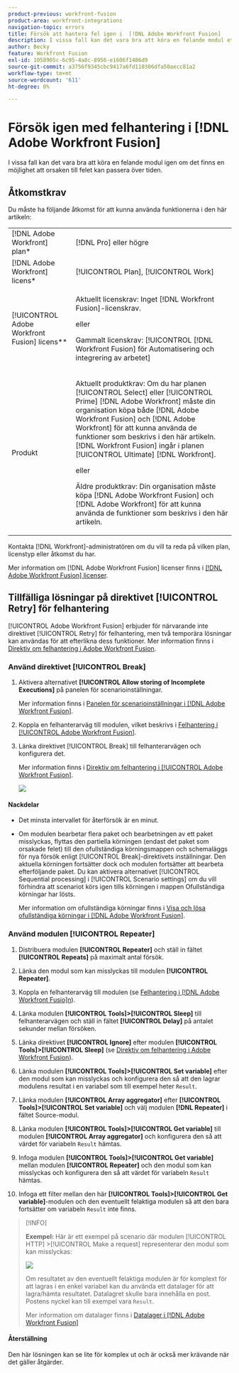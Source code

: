 ```yaml
---
product-previous: workfront-fusion
product-area: workfront-integrations
navigation-topic: errors
title: Försök att hantera fel igen i  [!DNL Adobe Workfront Fusion]
description: I vissa fall kan det vara bra att köra en felande modul ett par gånger om det finns en möjlighet att orsaken till felet kan passera över tiden.
author: Becky
feature: Workfront Fusion
exl-id: 1058905c-6c95-4a8c-8956-e1606f1486d9
source-git-commit: a3756f9345cbc9417a6fd110306dfa50aecc81a2
workflow-type: tm+mt
source-wordcount: '611'
ht-degree: 0%

---
```


# Försök igen med felhantering i [!DNL Adobe Workfront Fusion]

I vissa fall kan det vara bra att köra en felande modul igen om det finns en möjlighet att orsaken till felet kan passera över tiden.

## Åtkomstkrav

Du måste ha följande åtkomst för att kunna använda funktionerna i den här artikeln:

<table style="table-layout:auto">
 <col> 
 <col> 
 <tbody> 
  <tr> 
   <td role="rowheader">[!DNL Adobe Workfront] plan*</td> 
   <td> <p>[!DNL Pro] eller högre</p> </td> 
  </tr> 
  <tr data-mc-conditions=""> 
   <td role="rowheader">[!DNL Adobe Workfront] licens*</td> 
   <td> <p>[!UICONTROL Plan], [!UICONTROL Work]</p> </td> 
  </tr> 
  <tr> 
   <td role="rowheader">[!UICONTROL Adobe Workfront Fusion] licens**</td> 
   <td>
   <p>Aktuellt licenskrav: Inget [!DNL Workfront Fusion]-licenskrav.</p>
   <p>eller</p>
   <p>Gammalt licenskrav: [!UICONTROL [!DNL Workfront Fusion] för Automatisering och integrering av arbetet] </p>
   </td> 
  </tr> 
  <tr> 
   <td role="rowheader">Produkt</td> 
   <td>
   <p>Aktuellt produktkrav: Om du har planen [!UICONTROL Select] eller [!UICONTROL Prime] [!DNL Adobe Workfront] måste din organisation köpa både [!DNL Adobe Workfront Fusion] och [!DNL Adobe Workfront] för att kunna använda de funktioner som beskrivs i den här artikeln. [!DNL Workfront Fusion] ingår i planen [!UICONTROL Ultimate] [!DNL Workfront].</p>
   <p>eller</p>
   <p>Äldre produktkrav: Din organisation måste köpa [!DNL Adobe Workfront Fusion] och [!DNL Adobe Workfront] för att kunna använda de funktioner som beskrivs i den här artikeln.</p>
   </td> 
  </tr> 
 </tbody> 
</table>

Kontakta [!DNL Workfront]-administratören om du vill ta reda på vilken plan, licenstyp eller åtkomst du har.

Mer information om [!DNL Adobe Workfront Fusion] licenser finns i [[!DNL Adobe Workfront Fusion] licenser](../../workfront-fusion/get-started/license-automation-vs-integration.md).

## Tillfälliga lösningar på direktivet [!UICONTROL Retry] för felhantering

[!UICONTROL Adobe Workfront Fusion] erbjuder för närvarande inte direktivet [!UICONTROL Retry] för felhantering, men två temporära lösningar kan användas för att efterlikna dess funktioner. Mer information finns i [Direktiv om felhantering i Adobe Workfront Fusion](../../workfront-fusion/errors/directives-for-error-handling.md).

### Använd direktivet [!UICONTROL Break]

1. Aktivera alternativet **[!UICONTROL Allow storing of Incomplete Executions]** på panelen för scenarioinställningar.

   Mer information finns i [Panelen för scenarioinställningar i [!DNL Adobe Workfront Fusion]](../../workfront-fusion/scenarios/scenario-settings-panel.md).

1. Koppla en felhanterarväg till modulen, vilket beskrivs i [Felhantering i [!UICONTROL Adobe Workfront Fusion]](../../workfront-fusion/errors/error-handling.md).
1. Länka direktivet [!UICONTROL Break] till felhanterarvägen och konfigurera det.

   Mer information finns i [Direktiv om felhantering i [!UICONTROL Adobe Workfront Fusion]](../../workfront-fusion/errors/directives-for-error-handling.md).

   ![](assets/break-directive-350x241.png)

#### Nackdelar

* Det minsta intervallet för återförsök är en minut.
* Om modulen bearbetar flera paket och bearbetningen av ett paket misslyckas, flyttas den partiella körningen (endast det paket som orsakade felet) till den ofullständiga körningsmappen och schemaläggs för nya försök enligt [!UICONTROL Break]-direktivets inställningar. Den aktuella körningen fortsätter dock och modulen fortsätter att bearbeta efterföljande paket. Du kan aktivera alternativet [!UICONTROL Sequential processing] i [!UICONTROL Scenario settings] om du vill förhindra att scenariot körs igen tills körningen i mappen Ofullständiga körningar har lösts.

  Mer information om ofullständiga körningar finns i [Visa och lösa ofullständiga körningar i [!DNL Adobe Workfront Fusion]](../../workfront-fusion/scenarios/view-and-resolve-incomplete-executions.md).

### Använd modulen [!UICONTROL Repeater]

1. Distribuera modulen **[!UICONTROL Repeater]** och ställ in fältet **[!UICONTROL Repeats]** på maximalt antal försök.
1. Länka den modul som kan misslyckas till modulen **[!UICONTROL Repeater]**.
1. Koppla en felhanterarväg till modulen (se [Felhantering i [!DNL Adobe Workfront Fusio]n](../../workfront-fusion/errors/error-handling.md)).
1. Länka modulen **[!UICONTROL Tools]>[!UICONTROL Sleep]** till felhanterarvägen och ställ in fältet **[!UICONTROL Delay]** på antalet sekunder mellan försöken.

1. Länka direktivet **[!UICONTROL Ignore]** efter modulen **[!UICONTROL Tools]>[!UICONTROL Sleep]** (se [Direktiv om felhantering i Adobe Workfront Fusion](../../workfront-fusion/errors/directives-for-error-handling.md)).

1. Länka modulen **[!UICONTROL Tools]>[!UICONTROL Set variable]** efter den modul som kan misslyckas och konfigurera den så att den lagrar modulens resultat i en variabel som till exempel heter `Result`.

1. Länka modulen **[!UICONTROL Array aggregator]** efter **[!UICONTROL Tools]>[!UICONTROL Set variable]** och välj modulen **[!DNL Repeater]** i fältet Source-modul.

1. Länka modulen **[!UICONTROL Tools]>[!UICONTROL Get variable]** till modulen **[!UICONTROL Array aggregator]** och konfigurera den så att värdet för variabeln `Result` hämtas.

1. Infoga modulen **[!UICONTROL Tools]>[!UICONTROL Get variable]** mellan modulen **[!UICONTROL Repeater]** och den modul som kan misslyckas och konfigurera den så att värdet för variabeln `Result` hämtas.

1. Infoga ett filter mellan den här **[!UICONTROL Tools]>[!UICONTROL Get variable]**-modulen och den eventuellt felaktiga modulen så att den bara fortsätter om variabeln `Result` inte finns.

>[!INFO]
>
>**Exempel:** Här är ett exempel på scenario där modulen [!UICONTROL HTTP] >[!UICONTROL Make a request] representerar den modul som kan misslyckas:
>
>![](assets/http-make-request-350x116.png)
>
>Om resultatet av den eventuellt felaktiga modulen är för komplext för att lagras i en enkel variabel kan du använda ett datalager för att lagra/hämta resultatet. Datalagret skulle bara innehålla en post. Postens nyckel kan till exempel vara `Result`.
>
>Mer information om datalager finns i [Datalager i [!DNL Adobe Workfront Fusion]](../../workfront-fusion/modules/data-stores.md)

#### Återställning

Den här lösningen kan se lite för komplex ut och är också mer krävande när det gäller åtgärder.
